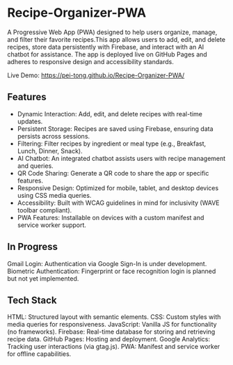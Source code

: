 # Recipe-Organizer-PWA

A Progressive Web App (PWA) designed to help users organize, manage, and filter their favorite recipes.This app allows users to add, edit, and delete recipes, store data persistently with Firebase, and interact with an AI chatbot for assistance. The app is deployed live on GitHub Pages and adheres to responsive design and accessibility standards.

<bold>Live Demo: https://pei-tong.github.io/Recipe-Organizer-PWA/ <bold>

## Features
- Dynamic Interaction: Add, edit, and delete recipes with real-time updates.
- Persistent Storage: Recipes are saved using Firebase, ensuring data persists across sessions.
- Filtering: Filter recipes by ingredient or meal type (e.g., Breakfast, Lunch, Dinner, Snack).
- AI Chatbot: An integrated chatbot assists users with recipe management and queries.
- QR Code Sharing: Generate a QR code to share the app or specific features.
- Responsive Design: Optimized for mobile, tablet, and desktop devices using CSS media queries.
- Accessibility: Built with WCAG guidelines in mind for inclusivity (WAVE toolbar compliant).
- PWA Features: Installable on devices with a custom manifest and service worker support.

## In Progress
Gmail Login: Authentication via Google Sign-In is under development.
Biometric Authentication: Fingerprint or face recognition login is planned but not yet implemented.

## Tech Stack
HTML: Structured layout with semantic elements.
CSS: Custom styles with media queries for responsiveness.
JavaScript: Vanilla JS for functionality (no frameworks).
Firebase: Real-time database for storing and retrieving recipe data.
GitHub Pages: Hosting and deployment.
Google Analytics: Tracking user interactions (via gtag.js).
PWA: Manifest and service worker for offline capabilities.
